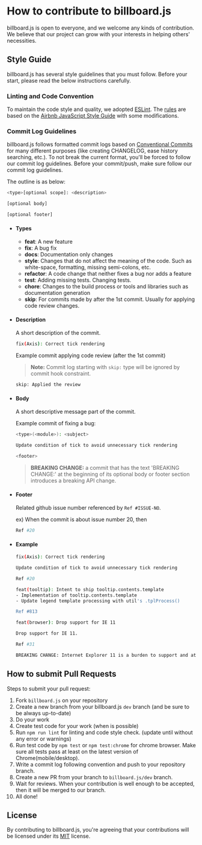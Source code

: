 # How to contribute to billboard.js
billboard.js is open to everyone, and we welcome any kinds of contribution.
We believe that our project can grow with your interests in helping others' necessities.

## Style Guide

billboard.js has several style guidelines that you must follow.
Before your start, please read the below instructions carefully.

### Linting and Code Convention
To maintain the code style and quality, we adopted [ESLint](http://eslint.org/).
The [rules](https://github.com/naver/eslint-config-naver/tree/master/rules) are based on the [Airbnb JavaScript Style Guide](https://github.com/airbnb/javascript) with some modifications.

### Commit Log Guidelines
billboard.js follows formatted commit logs based on [Conventional Commits](https://www.conventionalcommits.org/) for many different purposes (like creating CHANGELOG, ease history searching, etc.).
To not break the current format, you'll be forced to follow our commit log guidelines.
Before your commit/push, make sure follow our commit log guidelines.

The outline is as below:
```bash
<type>[optional scope]: <description>

[optional body]

[optional footer]
```

- #### Types
  - **feat**: A new feature
  - **fix**: A bug fix
  - **docs**: Documentation only changes
  - **style**: Changes that do not affect the meaning of the code. Such as white-space, formatting, missing semi-colons, etc.
  - **refactor**: A code change that neither fixes a bug nor adds a feature
  - **test**: Adding missing tests. Changing tests.
  - **chore**: Changes to the build process or tools and libraries such as documentation generation
  - **skip**: For commits made by after the 1st commit. Usually for applying code review changes.

- #### Description
    A short description of the commit.

    ```bash
    fix(Axis): Correct tick rendering
    ```

    Example commit applying code review (after the 1st commit)
    > **Note:** Commit log starting with `skip:` type will be ignored by commit hook constraint.
    ```bash
    skip: Applied the review
    ```

- #### Body
    A short descriptive message part of the commit.

    Example commit of fixing a bug:
    ```bash
    <type>(<module>): <subject>

    Update condition of tick to avoid unnecessary tick rendering

    <footer>
    ```

    > **BREAKING CHANGE:** a commit that has the text 'BREAKING CHANGE:' at the beginning of its optional body or footer section introduces a breaking API change.

- #### Footer

    Related github issue number referenced by `Ref #ISSUE-NO`.

    ex) When the commit is about issue number 20, then
    ```bash
    Ref #20
    ```

- #### Example
    ```bash
    fix(Axis): Correct tick rendering

    Update condition of tick to avoid unnecessary tick rendering

    Ref #20
    ```

    ```bash
    feat(tooltip): Intent to ship tooltip.contents.template
    - Implementation of tooltip.contents.template
    - Update legend template processing with util's .tplProcess()

    Ref #813
    ```

    ```bash
    feat(browser): Drop support for IE 11

    Drop support for IE 11.

    Ref #31

    BREAKING CHANGE: Internet Explorer 11 is a burden to support and at EOL.
    ```


## How to submit Pull Requests
Steps to submit your pull request:

1. Fork `billboard.js` on your repository
2. Create a new branch from your billboard.js `dev` branch (and be sure to be always up-to-date)
3. Do your work
4. Create test code for your work (when is possible)
5. Run `npm run lint` for linting and code style check. (update until without any error or warnings)
6. Run test code by `npm test` or `npm test:chrome` for chrome browser.
   Make sure all tests pass at least on the latest version of Chrome(mobile/desktop).
7. Write a commit log following convention and push to your repository branch.
8. Create a new PR from your branch to `billboard.js/dev` branch.
9. Wait for reviews.
   When your contribution is well enough to be accepted, then it will be merged to our branch.
10. All done!


## License
By contributing to billboard.js, you're agreeing that your contributions will be licensed under its [MIT](https://opensource.org/licenses/MIT) license.
